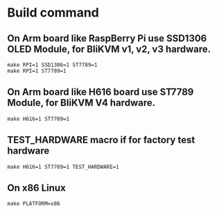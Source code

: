 # Build command

## On Arm board like RaspBerry Pi use SSD1306 OLED Module, for BliKVM v1, v2, v3 hardware.
```
make RPI=1 SSD1306=1 ST7789=1 
make RPI=1 ST7789=1 
```

## On Arm board like H616 board use ST7789 Module, for BliKVM V4 hardware.
```
make H616=1 ST7789=1 
```
## TEST_HARDWARE macro if for factory test hardware
```
make H616=1 ST7789=1 TEST_HARDWARE=1
```

## On x86 Linux
```
make PLATFORM=x86
```
